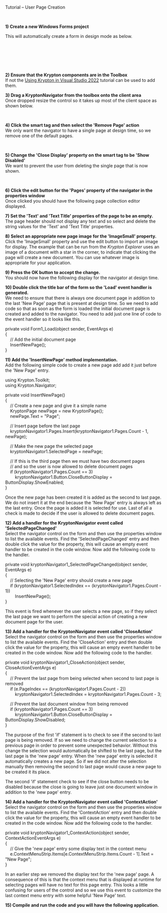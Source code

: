 Tutorial – User Page Creation

 

**1) Create a new Windows Forms project**  


This will automatically create a form in design mode as below.

 

 

 

**2) Ensure that the Krypton components are in the Toolbox**  
If not the [Using Krypton in Visual Studio 2022](Using%20Krypton%20in%20Visual%20Studio%202022.md)
tutorial can be used to add them.

**3) Drag a KryptonNavigator from the toolbox onto the client area**  
Once dropped resize the control so it takes up most of the client space as shown
below.

 

**4) Click the smart tag and then select the 'Remove Page' action**  
We only want the navigator to have a single page at design time, so we remove
one of the default pages.

 

**5) Change the 'Close Display' property on the smart tag to be 'Show
Disabled'**  
We want to prevent the user from deleting the single page that is now shown. 

 

**6) Click the edit button for the 'Pages' property of the navigator in the
properties window**  
Once clicked you should have the following page collection editor displayed.  
  
  
  
  
**7) Set the 'Text' and 'Text Title' properties of the page to be an empty.**  
The page header should not display any text and so select and delete the string
values for the 'Text' and 'Text Title' properties.  
  
  
**8) Select an appropriate new page image for the 'ImageSmall' property.**  
Click the 'ImageSmall' property and use the edit button to import an image for
display. The example that can be run from the *Krypton Explorer* uses an image
of a document with a star in the corner, to indicate that clicking the page will
create a new document. You can use whatever image is appropriate for your
application.

**9) Press the OK button to accept the change.**  
You should now have the following display for the navigator at design time.  
  
  
**10) Double click the title bar of the form so the 'Load' event handler is
generated.**  
We need to ensure that there is always one document page in addition to the last
'New Page' page that is present at design time. So we need to add code so that
as soon as the form is loaded the initial document page is created and added to
the navigator. You need to add just one line of code to the event handler so it
looks like this.

private void Form1_Load(object sender, EventArgs e)  
{  
    // Add the initial document page  
    InsertNewPage();  
}

**11) Add the 'InsertNewPage' method implementation.**  
Add the following simple code to create a new page add add it just before the
'New Page' entry.  
  
using Krypton.Toolkit;  
using Krypton.Navigator;  
  
private void InsertNewPage()  
{  
    // Create a new page and give it a simple name  
    KryptonPage newPage = new KryptonPage();  
    newPage.Text = "Page";

    // Insert page before the last page  
    kryptonNavigator1.Pages.Insert(kryptonNavigator1.Pages.Count - 1, newPage);

    // Make the new page the selected page  
    kryptonNavigator1.SelectedPage = newPage;

    // If this is the third page then we must have two document pages  
    // and so the user is now allowed to delete document pages  
    if (kryptonNavigator1.Pages.Count == 3)  
        kryptonNavigator1.Button.CloseButtonDisplay = ButtonDisplay.ShowEnabled;  
}

Once the new page has been created it is added as the second to last page. We do
not insert it at the end because the 'New Page' entry is always left as the last
entry. Once the page is added it is selected for use. Last of all a check is
made to decide if the user is allowed to delete document pages.  
  
  
**12) Add a handler for the KryptonNavigator event called
'SelectedPageChanged'**  
Select the navigator control on the form and then use the properties window to
list the available events. Find the 'SelectedPageChanged' entry and then double
click the value for the property, this will cause an empty event handler to be
created in the code window. Now add the following code to the handler.  
  
private void kryptonNavigator1_SelectedPageChanged(object sender, EventArgs e)  
{  
    // Selecting the 'New Page' entry should create a new page  
    if (kryptonNavigator1.SelectedIndex == (kryptonNavigator1.Pages.Count - 1))  
        InsertNewPage();  
}

This event is fired whenever the user selects a new page, so if they select the
last page we want to perform the special action of creating a new document page
for the user.

**13) Add a handler for the KryptonNavigator event called 'CloseAction'**  
Select the navigator control on the form and then use the properties window to
list the available events. Find the 'CloseAction' entry and then double click
the value for the property, this will cause an empty event handler to be created
in the code window. Now add the following code to the handler.  
  
private void kryptonNavigator1_CloseAction(object sender, CloseActionEventArgs
e)  
{  
    // Prevent the last page from being selected when second to last page is
removed  
    if (e.PageIndex == (kryptonNavigator1.Pages.Count - 2))  
        kryptonNavigator1.SelectedIndex = kryptonNavigator1.Pages.Count - 3;

    // Prevent the last document window from being removed  
    if (kryptonNavigator1.Pages.Count == 3)  
        kryptonNavigator1.Button.CloseButtonDisplay =
ButtonDisplay.ShowDisabled;  
}  
  
The purpose of the first 'if' statement is to check to see if the second to last
page is being removed. If so we need to change the current selection to a
previous page in order to prevent some unexpected behavior. Without this change
the selection would automatically be shifted to the last page, but the last page
is the 'new page' entry. When the 'new page' entry is selected it automatically
creates a new page. So if we did not alter the selection manually then removing
the second to last page would cause a new page to be created it its place.  
  
The second 'if' statement check to see if the close button needs to be disabled
because the close is going to leave just one document window in addition to the
'new page' entry.  
  
**14) Add a handler for the KryptonNavigator event called 'ContextAction'**  
Select the navigator control on the form and then use the properties window to
list the available events. Find the 'ContextAction' entry and then double click
the value for the property, this will cause an empty event handler to be created
in the code window. Now add the following code to the handler.  
  
private void kryptonNavigator1_ContextAction(object sender,
ContextActionEventArgs e)  
{  
    // Give the 'new page' entry some display text in the context menu  
    e.ContextMenuStrip.Items[e.ContextMenuStrip.Items.Count - 1].Text = "New
Page";  
}

In an earlier step we removed the display text for the 'new page' page. A
consequence of this is that the context menu that is displayed at runtime for
selecting pages will have no text for this page entry. This looks a little
confusing for users of the control and so we use this event to customize the
last context menu entry with some helpful 'New Page' text.  
  
**15) Compile and run the code and you will have the following application.**  
  


